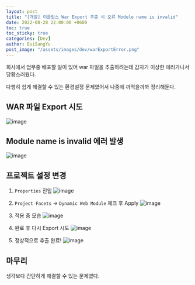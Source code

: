 ```yaml
---
layout: post
title: "[개발] 이클립스 War Export 추출 시 오류 Module name is invalid"
date: 2022-08-28 22:00:00 +0600
toc: true
toc_sticky: true
categories: [Dev]
author: EuiSangYu
post_image: "/assets/images/dev/warExportError.png"
---
```


회사에서 업무중 배포할 일이 있어 war 파일을 추출하려는데 갑자기 이상한 에러가나서 당황스러웠다.

다행히 쉽게 해결할 수 있는 환경설정 문제였어서 나중에 까먹을까봐 정리해둔다.

## WAR 파일 Export 시도
![image](https://user-images.githubusercontent.com/58925978/187122183-7f1a0d01-eab9-4b26-a2a5-a3063ab16aed.png)

## Module name is invalid 에러 발생
![image](https://user-images.githubusercontent.com/58925978/187122203-716c385d-ebb2-4e85-a1bd-68677136481f.png)

## 프로젝트 설정 변경
1. `Properties` 진입
![image](https://user-images.githubusercontent.com/58925978/187122219-28b3c495-3ca8-4c63-9636-5775a243186e.png)

2. `Project Facets` -> `Dynamic Web Module` 체크 후 Apply
![image](https://user-images.githubusercontent.com/58925978/187122242-193bb942-ba48-4dd1-bf1d-b2f22e7b4765.png)

3. 적용 중 모습
![image](https://user-images.githubusercontent.com/58925978/187122257-8503a968-df33-4905-834c-ef19a1844193.png)

4. 완료 후 다시 Export 시도
![image](https://user-images.githubusercontent.com/58925978/187122283-f75040f3-bf02-4cb6-b669-26597164cc70.png)

5. 정상적으로 추출 완료!
![image](https://user-images.githubusercontent.com/58925978/187122296-78b4ac1f-3e39-4945-ba56-f65437305599.png)


## 마무리
생각보다 간단하게 해결할 수 있는 문제였다.

